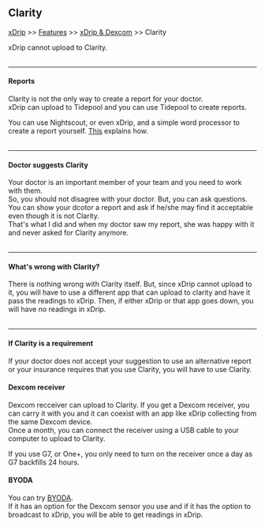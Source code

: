 ## Clarity
[xDrip](../../README.md) >> [Features](../Features_page.md) >> [xDrip & Dexcom](../Dexcom_page.md) >> Clarity  
  
xDrip cannot upload to Clarity.  
<br/>  
  
---  
  
#### **Reports**  
Clarity is not the only way to create a report for your doctor.  
xDrip can upload to Tidepool and you can use Tidepool to create reports.  

You can use Nightscout, or even xDrip, and a simple word processor to create a report yourself.  [This](../Report.md) explains how.  
<br/>  

---  
  
#### **Doctor suggests Clarity**  
Your doctor is an important member of your team and you need to work with them.  
So, you should not disagree with your doctor.  But, you can ask questions.  You can show your dcotor a report and ask if he/she may find it acceptable even though it is not Clarity.  
That's what I did and when my doctor saw my report, she was happy with it and never asked for Clarity anymore.  
<br/>  

---  
  
#### **What's wrong with Clarity?**  
There is nothing wrong with Clarity itself.  But, since xDrip cannot upload to it, you will have to use a different app that can upload to clarity and have it pass the readings to xDrip.  Then, if either xDrip or that app goes down, you will have no readings in xDrip.  
<br/>  

---  
  
#### **If Clarity is a requirement**  
If your doctor does not accept your suggestion to use an alternative report or your insurance requires that you use Clarity, you will have to use Clarity.  

#### **Dexcom receiver**  
Dexcom recceiver can upload to Clarity.  If you get a Dexcom receiver, you can carry it with you and it can coexist with an app like xDrip collecting from the same Dexcom device.  
Once a month, you can connect the receiver using a USB cable to your computer to upload to Clarity.  

If you use G7, or One+, you only need to turn on the receiver once a day as G7 backfills 24 hours.  

#### **BYODA**  
You can try [BYODA](../DexcomAppxDrip.md).  
If it has an option for the Dexcom sensor you use and if it has the option to broadcast to xDrip, you will be able to get readings in xDrip.  

  
